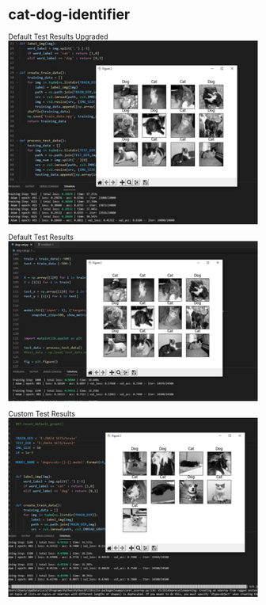 # cat-dog-identifier


Default Test Results Upgraded
![alt text](https://raw.githubusercontent.com/BahadirBerk/cat-dog-identifier/main/Test%20Results/default_test_result_V2.JPG)

Default Test Results
![alt text](https://raw.githubusercontent.com/BahadirBerk/cat-dog-identifier/main/Test%20Results/default_test_results.jpg)

Custom Test Results 
![alt text](https://raw.githubusercontent.com/BahadirBerk/cat-dog-identifier/main/Test%20Results/custom_test_results.png)
